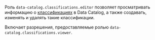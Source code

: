 Роль `data-catalog.classifications.editor` позволяет просматривать информацию о [классификациях](../../../metadata-hub/concepts/data-catalog.md#classifications-and-tags) в Data Catalog, а также создавать, изменять и удалять такие классификации.

Включает разрешения, предоставляемые ролью `data-catalog.classifications.viewer`.
